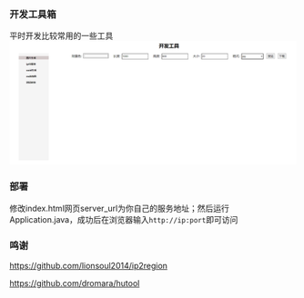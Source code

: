 ### 开发工具箱
平时开发比较常用的一些工具
![NiceTool](NiceTool.png)
### 部署
修改index.html网页server_url为你自己的服务地址；然后运行Application.java，成功后在浏览器输入`http://ip:port`即可访问
### 鸣谢
https://github.com/lionsoul2014/ip2region

https://github.com/dromara/hutool

